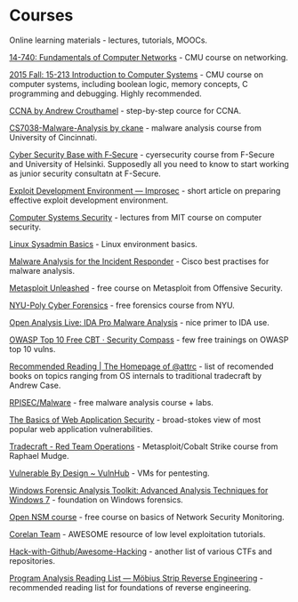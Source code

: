 # Courses

Online learning materials - lectures, tutorials, MOOCs.

[14-740: Fundamentals of Computer Networks](http://www.ini740.com/S17/index.html#videos) - CMU course on networking.

[2015 Fall: 15-213 Introduction to Computer Systems](https://scs.hosted.panopto.com/Panopto/Pages/Sessions/List.aspx#folderID=%22b96d90ae-9871-4fae-91e2-b1627b43e25e%22&sortColumn=1&sortAscending=true) - CMU course on computer systems, including boolean logic, memory concepts, C programming and debugging. Highly recommended.

[CCNA by Andrew Crouthamel](https://www.youtube.com/playlist?list=PLmdYg02XJt6QRQfYjyQcMPfS3mrSnFbRC) - step-by-step cource for CCNA.

[CS7038-Malware-Analysis by ckane](http://class.malware.re/) - malware analysis course from University of Cincinnati.

[Cyber Security Base with F‑Secure](http://mooc.fi/courses/2016/cybersecurity/) - cyersecurity course from F-Secure and University of Helsinki. Supposedly all you need to know to start working as junior security consultatn at F-Secure.

[Exploit Development Environment — Improsec](https://improsec.com/blog//exploit-development-environment) - short article on preparing effective exploit development environment.

[Computer Systems Security](https://ocw.mit.edu/courses/electrical-engineering-and-computer-science/6-858-computer-systems-security-fall-2014/video-lectures/) - lectures from MIT course on computer security.

[Linux Sysadmin Basics](https://www.youtube.com/watch?v=bju_FdCo42w&list=PLtK75qxsQaMLZSo7KL-PmiRarU7hrpnwK) - Linux environment basics.

[Malware Analysis for the Incident Responder](https://blogs.cisco.com/security/malware-analysis-for-the-incident-responder) - Cisco best practises for malware analysis.

[Metasploit Unleashed](https://www.offensive-security.com/metasploit-unleashed/) - free course on Metasploit from Offensive Security.

[NYU-Poly Cyber Forensics](http://cyfor.isis.poly.edu/) - free forensics course from NYU.

[Open Analysis Live: IDA Pro Malware Analysis](https://vimeo.com/203657826) - nice primer to IDA use.

[OWASP Top 10 Free CBT · Security Compass](http://www.securitycompass.com/training/free/course-demos/) - few free trainings on OWASP top 10 vulns.

[Recommended Reading | The Homepage of @attrc](http://dfir.org/?q=node/8) - list of recomended books on topics ranging from OS internals to traditional tradecraft by Andrew Case.

[RPISEC/Malware](https://github.com/RPISEC/Malware) - free malware analysis course + labs.

[The Basics of Web Application Security](https://martinfowler.com/articles/web-security-basics.html) - broad-stokes view of most popular web application vulnerabilities.

[Tradecraft - Red Team Operations](https://www.youtube.com/playlist?list=PL9HO6M_MU2nesxSmhJjEvwLhUoHPHmXvz) - Metasploit/Cobalt Strike course from Raphael Mudge.

[Vulnerable By Design ~ VulnHub](https://www.vulnhub.com/) - VMs for pentesting.

[Windows Forensic Analysis Toolkit: Advanced Analysis Techniques for Windows 7](https://books.google.dk/books?id=bNnXMR9z5KAC&printsec=frontcover&hl=pl#v=onepage&q&f=false) - foundation on Windows forensics.

[Open NSM course](https://www.youtube.com/playlist?list=PLhzl7jzJnJGw3NS-bwF63KnSNmO1dUemh) - free course on basics of Network Security Monitoring.

[Corelan Team](https://www.corelan.be/) - AWESOME resource of low level exploitation tutorials.

[Hack-with-Github/Awesome-Hacking](https://github.com/Hack-with-Github/Awesome-Hacking) - another list of various CTFs and repositories.

[Program Analysis Reading List — Möbius Strip Reverse Engineering](http://www.msreverseengineering.com/program-analysis-reading-list/) - recommended reading list for foundations of reverse engineering.
